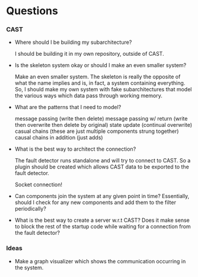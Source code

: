 Questions
==========

### CAST ###

- Where should I be building my subarchitecture?

  I should be building it in my own repository, outside of CAST.

- Is the skeleton system okay or should I make an even smaller system?

  Make an even smaller system. The skeleton is really the opposite of
  what the name implies and is, in fact, a system containing everything.
  So, I should make my own system with fake subarchitectures that
  model the various ways which data pass through working memory.

- What are the patterns that I need to model?

  message passing (write then delete)
  message passing w/ return (write then overwrite then delete by original)
  state update (continual overwrite)
  casual chains (these are just multiple components strung together)
  causal chains in addition (just adds)
  

- What is the best way to architect the connection?

  The fault detector runs standalone and will try to connect to CAST. So a plugin
  should be created which allows CAST data to be exported to the fault detector.

  Socket connection!

- Can components join the system at any given point in time? Essentially, should I 
  check for any new components and add them to the filter periodically?

- What is the best way to create a server w.r.t CAST? Does it make
  sense to block the rest of the startup code while waiting for a
  connection from the fault detector?

### Ideas ###

  - Make a graph visualizer which shows the communication occurring in the system.
